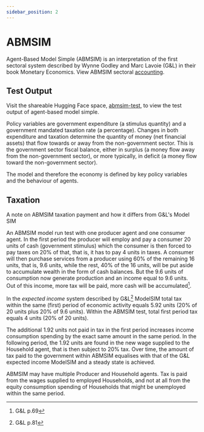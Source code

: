 ```yaml
---
sidebar_position: 2
---
```


# ABMSIM

Agent-Based Model Simple (ABMSIM) is an interpretation of the first sectoral system described by Wynne Godley and Marc Lavoie (G&L) in their book Monetary Economics. View ABMSIM sectoral [accounting](https://docs.google.com/spreadsheets/d/1wZrseDCfqZvTt0uvJLbY9lYQfxmwWY9y7y75ZgukD5Q/edit?usp=sharing).

## Test Output

Visit the shareable Hugging Face space, [abmsim-test](https://danodrisc-abmsim-test.hf.space), to view the test output of agent-based model simple.

Policy variables are government expenditure (a stimulus quantity) and a government mandated taxation rate (a percentage). Changes in both expenditure and taxation determine the quantity of money (net financial assets) that flow towards or away from the non-government sector. This is the government sector fiscal balance, either in surplus (a money flow away from the non-government sector), or more typically, in deficit (a money flow toward the non-government sector).

The model and therefore the economy is defined by key policy variables and the behaviour of agents.

## Taxation

A note on ABMSIM taxation payment and how it differs from G&L's Model SIM

An ABMSIM model run test with one producer agent and one consumer agent.  In the first period the producer will employ and pay a consumer 20 units of cash (government stimulus) which the consumer is then forced to pay taxes on 20% of that, that is, it has to pay 4 units in taxes.  A consumer will then purchase services from a producer using 60% of the remaining 16 units, that is, 9.6 units, while the rest, 40% of the 16 units, will be put aside to accumulate wealth in the form of cash balances.  But the 9.6 units of consumption now generate production and an income equal to 9.6 units. Out of this income, more tax will be paid, more cash will be accumulated[^1].

In the *expected income* system described by G&L[^2] ModelSIM total tax within the same (first) period of economic activity equals 5.92 units (20% of 20 units plus 20% of 9.6 units). Within the ABMSIM test, total first period tax equals 4 units (20% of 20 units).

The additional 1.92 units not paid in tax in the first period increases income consumption spending by the exact same amount in the same period. In the following period, the 1.92 units are found in the new wage supplied to the Household agent, that is then subject to 20% tax. Over time, the amount of tax paid to the government within ABMSIM equalises with that of the G&L expected income ModelSIM and a steady state is achieved.

ABMSIM may have multiple Producer and Household agents. Tax is paid from the wages supplied to employed Households, and not at all from the equity consumption spending of Households that might be unemployed within the same period.

[^1]: G&L p.69
[^2]: G&L p.81